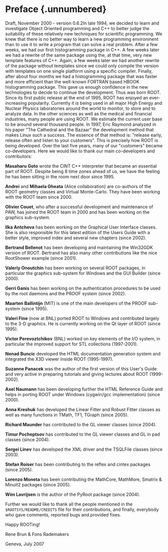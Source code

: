# Preface {.unnumbered}

Draft, November 2000 - version 0.6.2In late 1994, we decided to learn
and investigate Object Oriented programming and C++ to better judge the
suitability of these relatively new techniques for scientific
programming. We knew that there is no better way to learn a new
programming environment than to use it to write a program that can solve
a real problem. After a few weeks, we had our first histogramming
package in C++. A few weeks later we had a rewrite of the same package
using the, at that time, very new template features of C++. Again, a few
weeks later we had another rewrite of the package without templates
since we could only compile the version with templates on one single
platform using a specific compiler. Finally, after about four months we
had a histogramming package that was faster and more efficient than the
well-known FORTRAN based HBOOK histogramming package. This gave us
enough confidence in the new technologies to decide to continue the
development. Thus was born ROOT. Since its first public release at the
end of 1995, ROOT has enjoyed an ever-increasing popularity. Currently
it is being used in all major High Energy and Nuclear Physics
laboratories around the world to monitor, to store and to analyze data.
In the other sciences as well as the medical and financial industries,
many people are using ROOT. We estimate the current user base to be
around several thousand people. In 1997, Eric Raymond analyzed in his
paper "The Cathedral and the Bazaar" the development method that makes
Linux such a success. The essence of that method is: "release early,
release often and listen to your customers". This is precisely how ROOT
is being developed. Over the last five years, many of our "customers"
became co-developers. Here we would like to thank our main co-developers
and contributors:

**Masaharu Goto** wrote the CINT C++ interpreter that became an
essential part of ROOT. Despite being 8 time zones ahead of us, we have
the feeling he has been sitting in the room next door since 1995.

**Andrei** and **Mihaela Gheata** (Alice collaboration) are co-authors
of the ROOT geometry classes and Virtual Monte-Carlo. They have been
working with the ROOT team since 2000.

**Olivier Couet**, who after a successful development and maintenance of
PAW, has joined the ROOT team in 2000 and has been working on the
graphics sub-system.

**Ilka Antcheva** has been working on the Graphical User Interface
classes. She is also responsible for this latest edition of the Users
Guide with a better style, improved index and several new chapters
(since 2002).

**Bertrand Bellenot** has been developing and maintaining the Win32GDK
version of ROOT. Bertrand has also many other contributions like the
nice RootShower example (since 2001).

**Valeriy Onoutchin** has been working on several ROOT packages, in
particular the graphics sub-system for Windows and the GUI Builder
(since 2000).

**Gerri Ganis** has been working on the authentication procedures to be
used by the root daemons and the PROOF system (since 2002).

**Maarten Ballintijn** (MIT) is one of the main developers of the PROOF
sub-system (since 1995).

**Valeri Fine** (now at BNL) ported ROOT to Windows and contributed
largely to the 3-D graphics. He is currently working on the Qt layer of
ROOT (since 1995).

**Victor Perevoztchikov** (BNL) worked on key elements of the I/O
system, in particular the improved support for STL collections
(1997-2001).

**Nenad Buncic** developed the HTML documentation generation system and
integrated the X3D viewer inside ROOT (1995-1997).

**Suzanne Panacek** was the author of the first version of this User's
Guide and very active in preparing tutorials and giving lectures about
ROOT (1999-2002).

**Axel Naumann** has been developing further the HTML Reference Guide
and helps in porting ROOT under Windows (cygwin/gcc implementation)
(since 2000).

**Anna Kreshuk** has developed the Linear Fitter and Robust Fitter
classes as well as many functions in TMath, TF1, TGraph (since 2005).

**Richard Maunder** has contributed to the GL viewer classes (since
2004).

**Timur Pocheptsov** has contributed to the GL viewer classes and GL in
pad classes (since 2004).

**Sergei Linev** has developed the XML driver and the TSQLFile classes
(since 2003).

**Stefan Roiser** has been contributing to the reflex and cintex
packages (since 2005).

**Lorenzo Moneta** has been contributing the MathCore, MathMore, Smatrix
& Minuit2 packages (since 2005).

**Wim Lavrijsen** is the author of the PyRoot package (since 2004).

Further we would like to thank all the people mentioned in the
`$ROOTSYS/README/CREDITS` file for their contributions, and finally,
everybody who gave comments, reported bugs and provided fixes.

Happy ROOTing!

Rene Brun & Fons Rademakers

Geneva, July 2007
